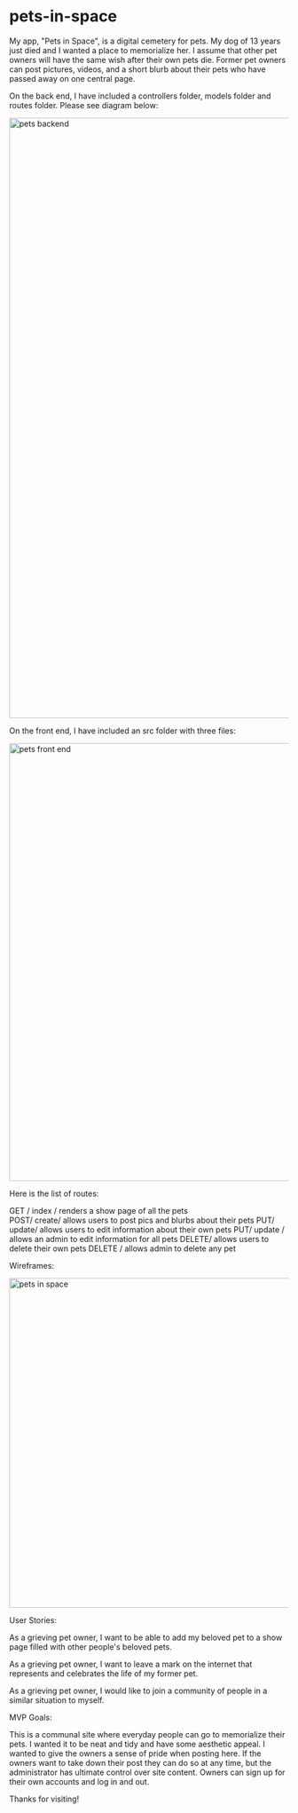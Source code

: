 # pets-in-space

My app, "Pets in Space", is a digital cemetery for pets. My dog of 13 years just died and I wanted a place to memorialize her. I assume that other pet owners will have the same wish after their own pets die. Former pet owners can post pictures, videos, and a short blurb about their pets who have passed away on one central page.

On the back end, I have included a controllers folder, models folder and routes folder. Please see diagram below:

<img width="1082" alt="pets backend" src="https://user-images.githubusercontent.com/25629429/143313153-56504bd6-efc5-43a2-a426-029d2b658557.png">

On the front end, I have included an src folder with three files:

<img width="789" alt="pets front end" src="https://user-images.githubusercontent.com/25629429/143313227-25693cde-0874-4009-83f1-f25af3100b0d.png">

Here is the list of routes:

GET / index / renders a show page of all the pets <br>
POST/ create/ allows users to post pics and blurbs about their pets
PUT/ update/ allows users to edit information about their own pets
PUT/ update / allows an admin to edit information for all pets
DELETE/ allows users to delete their own pets
DELETE / allows admin to delete any pet

Wireframes:

<img width="594" alt="pets in space" src="https://user-images.githubusercontent.com/25629429/143313301-f97d8825-6316-43b3-a138-2687f58a8be2.png">

User Stories:

As a grieving pet owner, I want to be able to add my beloved pet to a show page filled with other people's beloved pets.

As a grieving pet owner, I want to leave a mark on the internet that represents and celebrates the life of my former pet.

As a grieving pet owner, I would like to join a community of people in a similar situation to myself.

MVP Goals:

This is a communal site where everyday people can go to memorialize their pets. I wanted it to be neat and tidy and have some aesthetic appeal. I wanted to give the owners a sense of pride when posting here. If the owners want to take down their post they can do so at any time, but the administrator has ultimate control over site content. Owners can sign up for their own accounts and log in and out.

Thanks for visiting!
